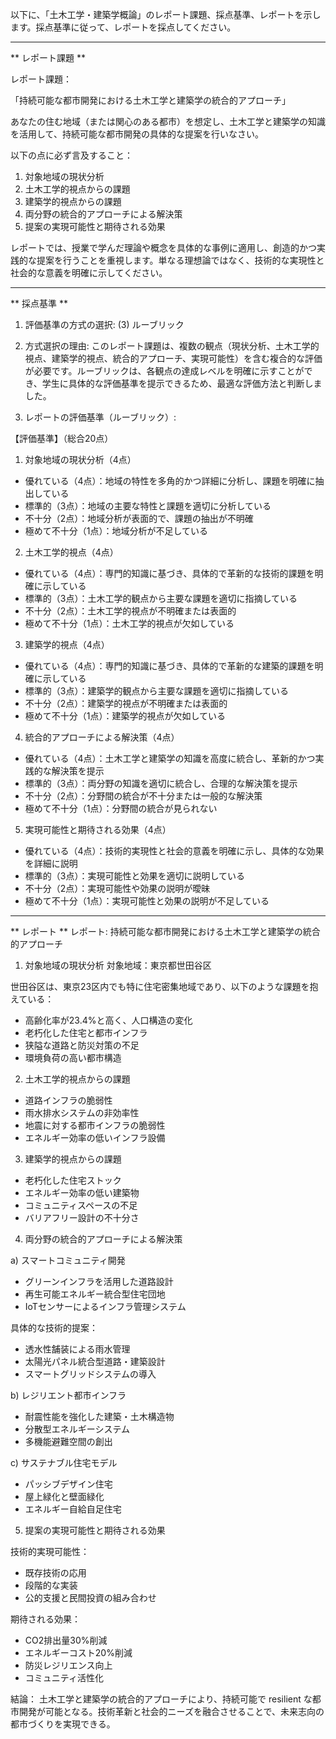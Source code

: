 以下に、「土木工学・建築学概論」のレポート課題、採点基準、レポートを示します。採点基準に従って、レポートを採点してください。

---------------------------------------
** レポート課題 **

レポート課題：

「持続可能な都市開発における土木工学と建築学の統合的アプローチ」

あなたの住む地域（または関心のある都市）を想定し、土木工学と建築学の知識を活用して、持続可能な都市開発の具体的な提案を行いなさい。

以下の点に必ず言及すること：

1. 対象地域の現状分析
2. 土木工学的視点からの課題
3. 建築学的視点からの課題
4. 両分野の統合的アプローチによる解決策
5. 提案の実現可能性と期待される効果

レポートでは、授業で学んだ理論や概念を具体的な事例に適用し、創造的かつ実践的な提案を行うことを重視します。単なる理想論ではなく、技術的な実現性と社会的な意義を明確に示してください。

---------------------------------------
** 採点基準 **

1. 評価基準の方式の選択:
(3) ルーブリック

2. 方式選択の理由:
このレポート課題は、複数の観点（現状分析、土木工学的視点、建築学的視点、統合的アプローチ、実現可能性）を含む複合的な評価が必要です。ルーブリックは、各観点の達成レベルを明確に示すことができ、学生に具体的な評価基準を提示できるため、最適な評価方法と判断しました。

3. レポートの評価基準（ルーブリック）:

【評価基準】（総合20点）

1. 対象地域の現状分析（4点）
- 優れている（4点）：地域の特性を多角的かつ詳細に分析し、課題を明確に抽出している
- 標準的（3点）：地域の主要な特性と課題を適切に分析している
- 不十分（2点）：地域分析が表面的で、課題の抽出が不明確
- 極めて不十分（1点）：地域分析が不足している

2. 土木工学的視点（4点）
- 優れている（4点）：専門的知識に基づき、具体的で革新的な技術的課題を明確に示している
- 標準的（3点）：土木工学的観点から主要な課題を適切に指摘している
- 不十分（2点）：土木工学的視点が不明確または表面的
- 極めて不十分（1点）：土木工学的視点が欠如している

3. 建築学的視点（4点）
- 優れている（4点）：専門的知識に基づき、具体的で革新的な建築的課題を明確に示している
- 標準的（3点）：建築学的観点から主要な課題を適切に指摘している
- 不十分（2点）：建築学的視点が不明確または表面的
- 極めて不十分（1点）：建築学的視点が欠如している

4. 統合的アプローチによる解決策（4点）
- 優れている（4点）：土木工学と建築学の知識を高度に統合し、革新的かつ実践的な解決策を提示
- 標準的（3点）：両分野の知識を適切に統合し、合理的な解決策を提示
- 不十分（2点）：分野間の統合が不十分または一般的な解決策
- 極めて不十分（1点）：分野間の統合が見られない

5. 実現可能性と期待される効果（4点）
- 優れている（4点）：技術的実現性と社会的意義を明確に示し、具体的な効果を詳細に説明
- 標準的（3点）：実現可能性と効果を適切に説明している
- 不十分（2点）：実現可能性や効果の説明が曖昧
- 極めて不十分（1点）：実現可能性と効果の説明が不足している

---------------------------------------
** レポート **
レポート: 持続可能な都市開発における土木工学と建築学の統合的アプローチ

1. 対象地域の現状分析
対象地域：東京都世田谷区

世田谷区は、東京23区内でも特に住宅密集地域であり、以下のような課題を抱えている：
- 高齢化率が23.4%と高く、人口構造の変化
- 老朽化した住宅と都市インフラ
- 狭隘な道路と防災対策の不足
- 環境負荷の高い都市構造

2. 土木工学的視点からの課題
- 道路インフラの脆弱性
- 雨水排水システムの非効率性
- 地震に対する都市インフラの脆弱性
- エネルギー効率の低いインフラ設備

3. 建築学的視点からの課題
- 老朽化した住宅ストック
- エネルギー効率の低い建築物
- コミュニティスペースの不足
- バリアフリー設計の不十分さ

4. 両分野の統合的アプローチによる解決策

a) スマートコミュニティ開発
- グリーンインフラを活用した道路設計
- 再生可能エネルギー統合型住宅団地
- IoTセンサーによるインフラ管理システム

具体的な技術的提案：
- 透水性舗装による雨水管理
- 太陽光パネル統合型道路・建築設計
- スマートグリッドシステムの導入

b) レジリエント都市インフラ
- 耐震性能を強化した建築・土木構造物
- 分散型エネルギーシステム
- 多機能避難空間の創出

c) サステナブル住宅モデル
- パッシブデザイン住宅
- 屋上緑化と壁面緑化
- エネルギー自給自足住宅

5. 提案の実現可能性と期待される効果

技術的実現可能性：
- 既存技術の応用
- 段階的な実装
- 公的支援と民間投資の組み合わせ

期待される効果：
- CO2排出量30%削減
- エネルギーコスト20%削減
- 防災レジリエンス向上
- コミュニティ活性化

結論：
土木工学と建築学の統合的アプローチにより、持続可能で resilient な都市開発が可能となる。技術革新と社会的ニーズを融合させることで、未来志向の都市づくりを実現できる。

